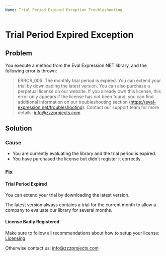 ```yaml
---
Name: Trial Period Expired Exception Troubleshooting
---
```


# Trial Period Expired Exception

## Problem

You execute a method from the Eval Expression.NET library, and the following error is thrown:

> ERROR_005: The monthly trial period is expired. You can extend your trial by downloading the latest version. You can also purchase a perpetual license on our website. If you already own this license, this error only appears if the license has not been found, you can find additional information on our troubleshooting section (https://eval-expression.net/troubleshooting). Contact our support team for more details: info@zzzprojects.com

## Solution

### Cause

- You are currently evaluating the library and the trial period is expired.
- You have purchased the license but didn't register it correctly.

### Fix

#### Trial Period Expired

You can extend your trial by downloading the latest version.

The latest version always contains a trial for the current month to allow a company to evaluate our library for several months.

#### License Badly Registered

Make sure to follow all recommendations about how to setup your license: [Licensing](/licensing)

Otherwise contact us: info@zzzprojects.com
